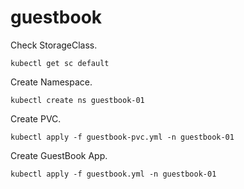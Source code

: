 # guestbook

Check StorageClass.
```
kubectl get sc default
```

Create Namespace.
```
kubectl create ns guestbook-01
```

Create PVC.
```
kubectl apply -f guestbook-pvc.yml -n guestbook-01
```

Create GuestBook App.
```
kubectl apply -f guestbook.yml -n guestbook-01
```

